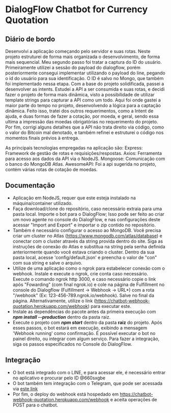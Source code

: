 # DialogFlow Chatbot for Currency Quotation

## Diário de bordo

Desenvolvi a aplicação começando pelo servidor e suas rotas. Neste projeto estruturei de forma mais organizada o desenvolvimento, de forma mais sequencial. Meu segundo passo foi tratar a captura do ID do usuário. Primeiramente utilizei a sessão do payload do dialogflow, porém posteriormente consegui implementar utilizando o payload do line, pegando o id do usuário para sua identificação. O ID é salvo no Mongo, que também foi implementado nessa etapa. Com a base do projeto solidificada, passei a desenvolver as intents. Estudei a API a ser consumida e suas rotas, e decidi fazer o projeto de forma mais dinâmica, visto a possibilidade de utilizar template strings para capturar a API como um todo. Aqui foi onde gastei a maior parte do tempo no projeto, desenvolvendo a lógica para a captação dinâmica. Feito isso, tratei dos outros requerimentos, como a Intent de ajuda, e duas formas de fazer a cotação, por moeda, e geral, sendo essa ultima a impressão das moedas obrigatórias no requerimento do projeto. Por fim, corrigi alguns detalhes que a API não trata direito via código, como o valor do Bitcoin mal denotado, e também refinei e estruturei o código nos momentos finais prévios à entrega.

As principais tecnologias empregadas na aplicação são:
Express: Framework de gestão de rotas e requisições/respostas.
Axios: Ferramenta para acesso aos dados da API via o NodeJS.
Mongoose: Comunicação com o banco do MongoDB Atlas.
AwesomeAPI: Foi a api sugerida no projeto, contém várias rotas de cotação de moedas.

## Documentação

- Aplicação em NodeJS, requer que este esteja instalado na máquina/container utilizado. 
- Faça download/clone do repositório, caso necessário extraia para uma pasta local. Importe o bot para o DialogFlow; Isso pode ser feito ao criar um novo agente no console do DialogFlow, e nas configurações deste acessar "Import and Export" e importar o zip contido no repositório.
- Também é necessário configurar o acesso ao MongoDB. Você precisa criar um cluster no Atlas (https://www.mongodb.com/atlas/database) e conectar com o cluster através da string provida dentro do site. Siga as instruções de conexão do Atlas e substitua <password> na string pela senha definida anteriormente quando você estava criando o cluster. Dentro da sua pasta local, acesse 'config/default.json' e preencha o valor de "con" com sua string e salve o arquivo.
- Utilize de uma aplicação como o ngrok para estabelecer conexão com o webhook. Instale e execute o ngrok, crie conta caso necessário. Execute o comando ngrok http 3000, e caso necessário copie o link após "Fowarding" (com final ngrok.io) e cole na página de Fulfillment no console do Dialogflow (Fulfillment -> Webhook -> URL*) com a rota "/webhook" (Ex: 123-456-789.ngrok.io/webhook). Salve no final da página. Alternativamente, utilize o link (https://chatbot-webhook-quotation.herokuapp.com/webhook) para executar este.
- Instale as dependências do pacote antes da primeira execução com <b><i>npm install --production</i></b> dentro da pasta raiz.
- Execute o projeto com <b><i>npm start</i></b> dentro da pasta <b>raiz</b> do projeto. Após esses passos, o bot estará em execução, exibindo a mensagem 'Webhook running' como confirmação. É possível executar o bot no painel direito, ou integrar com algum serviço. Para fazer a integração, siga os passos especificados no Console do DialogFlow.

## Integração
  
- O bot está integrado com o LINE, e para acessar ele, é necessário entrar no aplicativo e procurar pelo ID @660sxgbe
- O bot também tem integração com o Telegram, que pode ser acessada via [este link](t.me/MoneyQuotationBot)
- Por fim, o deploy do webhook está hospedado em https://chatbot-webhook-quotation.herokuapp.com/webhook e aceita operações de POST para o chatbot.
